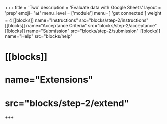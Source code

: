 +++
title = 'Two'
description = 'Evaluate data with Google Sheets'
layout = 'prep'
emoji= '📊'
menu_level = ['module']
menu=[ 'get connected']
weight = 4
[[blocks]]
name="Instructions"
src="blocks/step-2/instructions"
[[blocks]]
name="Acceptance Criteria"
src="blocks/step-2/acceptance"
[[blocks]]
name="Submission"
src="blocks/step-2/submission"
[[blocks]]
name="Help"
src="blocks/help"
# [[blocks]]
# name="Extensions"
# src="blocks/step-2/extend"
+++
